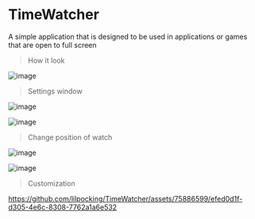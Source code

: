 # TimeWatcher
A simple application that is designed to be used in applications or games that are open to full screen

>How it look

![image](https://github.com/lilpocking/QRCodeGenerationApplication/assets/75886599/6b67f402-b889-4b0f-8827-b8d61570e45e)

>Settings window

![image](https://github.com/lilpocking/QRCodeGenerationApplication/assets/75886599/46d7234f-4399-42c2-a380-7d813d934695)

![image](https://github.com/lilpocking/QRCodeGenerationApplication/assets/75886599/b27744d9-7eb4-408b-8555-0350e3cbb8b3)

>Change position of watch

![image](https://github.com/lilpocking/QRCodeGenerationApplication/assets/75886599/99f4fe22-41d5-4e14-ace8-69b3d2418cb1)

![image](https://github.com/lilpocking/QRCodeGenerationApplication/assets/75886599/f17e00ba-7a6d-4823-9d32-1a566c59cf5a)

>Customization

https://github.com/lilpocking/TimeWatcher/assets/75886599/efed0d1f-d305-4e6c-8308-7762a1a6e532

